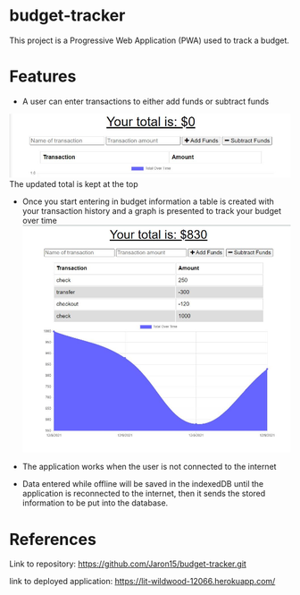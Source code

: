 # budget-tracker
This project is a Progressive Web Application (PWA) used to track a budget. 

# Features
* A user can enter transactions to either add funds or subtract funds

![](images/Capture.JPG)
The updated total is kept at the top

* Once you start entering in budget information a table is created with your transaction history and a graph is presented to track your budget over time
![](images/Capture2.JPG)

* The application works when the user is not connected to the internet
* Data entered while offline will be saved in the indexedDB until the application is reconnected to the internet, then it sends the stored information to be put into the database.

# References
Link to repository: https://github.com/Jaron15/budget-tracker.git

link to deployed application: https://lit-wildwood-12066.herokuapp.com/
